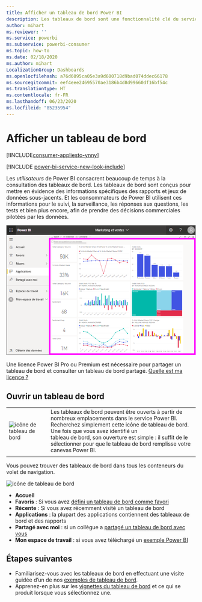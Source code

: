 ```yaml
---
title: Afficher un tableau de bord Power BI
description: Les tableaux de bord sont une fonctionnalité clé du service Power BI. Découvrez comment ouvrir et consulter un tableau de bord.
author: mihart
ms.reviewer: ''
ms.service: powerbi
ms.subservice: powerbi-consumer
ms.topic: how-to
ms.date: 02/18/2020
ms.author: mihart
LocalizationGroup: Dashboards
ms.openlocfilehash: a76d6095ca05e3a9d600718d9bad074ddec66178
ms.sourcegitcommit: eef4eee24695570ae3186b4d8d99660df16bf54c
ms.translationtype: HT
ms.contentlocale: fr-FR
ms.lasthandoff: 06/23/2020
ms.locfileid: "85235954"
---
```

# <a name="view-a-dashboard"></a>Afficher un tableau de bord

[!INCLUDE[consumer-appliesto-ynny](../includes/consumer-appliesto-ynny.md)]

[!INCLUDE [power-bi-service-new-look-include](../includes/power-bi-service-new-look-include.md)]

Les *utilisateurs* de Power BI consacrent beaucoup de temps à la consultation des tableaux de bord. Les tableaux de bord sont conçus pour mettre en évidence des informations spécifiques des rapports et jeux de données sous-jacents. Et les consommateurs de Power BI utilisent ces informations pour le suivi, la surveillance, les réponses aux questions, les tests et bien plus encore, afin de prendre des décisions commerciales pilotées par les données.

![tableau de bord](media/end-user-dashboard-open/power-bi-new-dash-new.png)


Une licence Power BI Pro ou Premium est nécessaire pour partager un tableau de bord et consulter un tableau de bord partagé. [Quelle est ma licence ?](end-user-license.md) 

## <a name="open-a-dashboard"></a>Ouvrir un tableau de bord



|              |         |
|------------|--------------------------------|
|![icône de tableau de bord](media/end-user-dashboard-open/power-bi-dashboard-icon.png)      |Les tableaux de bord peuvent être ouverts à partir de nombreux emplacements dans le service Power BI. <br> Recherchez simplement cette icône de tableau de bord. Une fois que vous avez identifié un <br>tableau de bord, son ouverture est simple : il suffit de le sélectionner pour que le tableau de bord remplisse votre canevas Power BI. |
|                    |          |



Vous pouvez trouver des tableaux de bord dans tous les conteneurs du volet de navigation. 

![icône de tableau de bord](media/end-user-dashboard-open/power-bi-open-dashboards.gif)

- **Accueil** 
- **Favoris** : Si vous avez [défini un tableau de bord comme favori](end-user-favorite.md)
- **Récente** : Si vous avez récemment visité un tableau de bord
- **Applications** : la plupart des applications contiennent des tableaux de bord et des rapports
- **Partagé avec moi** : si un collègue a [partagé un tableau de bord avec vous](end-user-shared-with-me.md)
- **Mon espace de travail** : si vous avez téléchargé un [exemple Power BI](../create-reports/sample-datasets.md)



## <a name="next-steps"></a>Étapes suivantes
* Familiarisez-vous avec les tableaux de bord en effectuant une visite guidée d’un de nos [exemples de tableau de bord](../create-reports/sample-tutorial-connect-to-the-samples.md).    
* Apprenez-en plus sur les [vignettes du tableau de bord](end-user-tiles.md) et ce qui se produit lorsque vous sélectionnez une.
